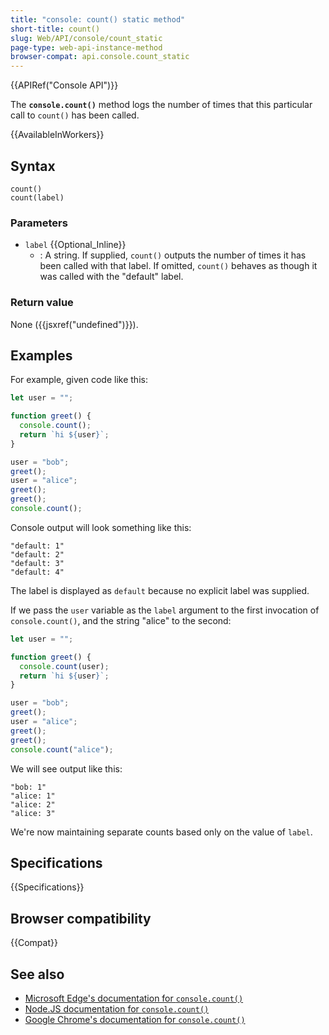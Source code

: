 ```yaml
---
title: "console: count() static method"
short-title: count()
slug: Web/API/console/count_static
page-type: web-api-instance-method
browser-compat: api.console.count_static
---
```


{{APIRef("Console API")}}

The **`console.count()`** method logs the number of times that this particular call to `count()` has been called.

{{AvailableInWorkers}}

## Syntax

```js-nolint
count()
count(label)
```

### Parameters

- `label` {{Optional_Inline}}
  - : A string. If supplied, `count()` outputs the number of times it has been called with that label. If omitted, `count()` behaves as though it was called with the "default" label.

### Return value

None ({{jsxref("undefined")}}).

## Examples

For example, given code like this:

```js
let user = "";

function greet() {
  console.count();
  return `hi ${user}`;
}

user = "bob";
greet();
user = "alice";
greet();
greet();
console.count();
```

Console output will look something like this:

```plain
"default: 1"
"default: 2"
"default: 3"
"default: 4"
```

The label is displayed as `default` because no explicit label was supplied.

If we pass the `user` variable as the `label` argument to the first invocation of `console.count()`, and the string "alice" to the second:

```js
let user = "";

function greet() {
  console.count(user);
  return `hi ${user}`;
}

user = "bob";
greet();
user = "alice";
greet();
greet();
console.count("alice");
```

We will see output like this:

```plain
"bob: 1"
"alice: 1"
"alice: 2"
"alice: 3"
```

We're now maintaining separate counts based only on the value of `label`.

## Specifications

{{Specifications}}

## Browser compatibility

{{Compat}}

## See also

- [Microsoft Edge's documentation for `console.count()`](https://learn.microsoft.com/en-us/microsoft-edge/devtools-guide-chromium/console/api#count)
- [Node.JS documentation for `console.count()`](https://nodejs.org/docs/latest/api/console.html#consolecountlabel)
- [Google Chrome's documentation for `console.count()`](https://developer.chrome.com/docs/devtools/console/api/#count)

